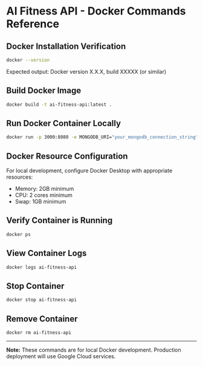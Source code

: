 # AI Fitness API - Docker Commands Reference

## Docker Installation Verification

```bash
docker --version
```

Expected output: Docker version X.X.X, build XXXXX (or similar)

## Build Docker Image

```bash
docker build -t ai-fitness-api:latest .
```

## Run Docker Container Locally

```bash
docker run -p 3000:8080 -e MONGODB_URI="your_mongodb_connection_string" -e GEMINI_API_KEY="your_api_key" --name ai-fitness-api ai-fitness-api:latest
```

## Docker Resource Configuration

For local development, configure Docker Desktop with appropriate resources:

- Memory: 2GB minimum
- CPU: 2 cores minimum
- Swap: 1GB minimum

## Verify Container is Running

```bash
docker ps
```

## View Container Logs

```bash
docker logs ai-fitness-api
```

## Stop Container

```bash
docker stop ai-fitness-api
```

## Remove Container

```bash
docker rm ai-fitness-api
```

---

**Note:** These commands are for local Docker development. Production deployment will use Google Cloud services.
